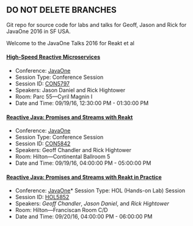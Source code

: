 
## DO NOT DELETE BRANCHES

Git repo for source code for labs and talks for Geoff, Jason and Rick for
JavaOne 2016 in SF USA.

Welcome to the JavaOne Talks 2016 for Reakt et al

#### [High-Speed Reactive Microservices](https://github.com/advantageous/j1-talks-2016/wiki/JavaOne-High-Speed-Reactive-Microservices-2016)  
* Conference: [JavaOne](https://www.oracle.com/javaone/index.html)
* Session Type: Conference Session
* Session ID: [CON5797](https://oracle.rainfocus.com/scripts/catalog/oow16.jsp?event=javaone&search=CON5797&search.event=javaone)
* Speakers: Jason Daniel and Rick Hightower
* Room: Parc 55—Cyril Magnin I
* Date and Time: 09/19/16, 12:30:00 PM - 01:30:00 PM 

#### [Reactive Java: Promises and Streams with Reakt](https://github.com/advantageous/j1-talks-2016/wiki/JavaOne-Reakt-2016)
* Conference: [JavaOne](https://www.oracle.com/javaone/index.html) 
* Session Type: Conference Session
* Session ID: [CON5842](https://oracle.rainfocus.com/scripts/catalog/oow16.jsp?event=javaone&search=CON5842&search.event=javaone)
* Speakers: Geoff Chandler and Rick Hightower
* Room: Hilton—Continental Ballroom 5
* Date and Time: 09/19/16, 04:00:00 PM - 05:00:00 PM 

#### [Reactive Java: Promises and Streams with Reakt in Practice](https://github.com/advantageous/j1-talks-2016/wiki/JavaOne-Reactive-Java:-Promises-and-Streams-with-Reakt-in-Practice-2016-LAB)
* Conference: [JavaOne](https://www.oracle.com/javaone/index.html)* Session Type: HOL (Hands-on Lab) Session
* Session ID: [HOL5852](https://oracle.rainfocus.com/scripts/catalog/oow16.jsp?event=javaone&search=HOL5852&search.event=javaone)
* Speakers: *Geoff Chandler*, *Jason Daniel*, and *Rick Hightower*  
* Room: Hilton—Franciscan Room C/D
* Date and Time: 09/20/16, 04:00:00 PM - 06:00:00 PM 

